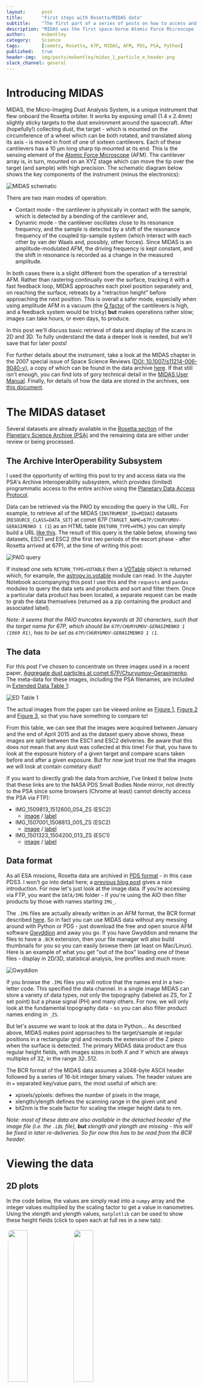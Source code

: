 ```yaml
---
layout:      post
title:       "First steps with Rosetta/MIDAS data"
subtitle:    "The first part of a series of posts on how to access and use MIDAS data"
description: "MIDAS was the first space-borne Atomic Force Microscope (AFM), on-board Rosetta"
author:      msbentley
category:    Science
tags:        [comets, Rosetta, 67P, MIDAS, AFM, PDS, PSA, Python]
published:   true
header-img:  img/posts/msbentley/midas_1_particle_e_header.png
slack_channel: general
---
```


# Introducing MIDAS

MIDAS, the Micro-Imaging Dust Analysis System, is a unique instrument that flew onboard the Rosetta orbiter. It works by exposing small (1.4 x 2.4mm) slightly sticky targets to the dust environment around the spacecraft. After (hopefully!) collecting dust, the target - which is mounted on the circumference of a wheel which can be both rotated, and translated along its axis - is moved in front of one of sixteen cantilevers. Each of these cantilevers has a 10 µm long sharp tip mounted at its end. This is the sensing element of the [Atomic Force Microscope](https://en.wikipedia.org/wiki/Atomic-force_microscopy) (AFM). The cantilever array is, in turn, mounted on an XYZ stage which can move the tip over the target (and sample) with high precision. The schematic diagram below shows the key components of the instrument (minus the electronics):

![MIDAS schematic](/img/posts/msbentley/midas_1_side_view.png "MIDAS schematic")

There are two main modes of operation:

* Contact mode - the cantilever is physically in contact with the sample, which is detected by a bending of the cantilever and,
* Dynamic mode - the cantilever oscillates close to its resonance frequency, and the sample is detected by a shift of the resonance frequency of the coupled tip-sample system (which interact with each other by van der Waals and, possibly, other forces). Since MIDAS is an amplitude-modulated AFM, the driving frequency is kept constant, and the shift in resonance is recorded as a change in the measured amplitude.

In both cases there is a slight different from the operation of a terrestrial AFM. Rather than rastering continually over the surface, tracking it with a fast feedback loop, MIDAS approaches each pixel position separately and, on reaching the surface, retreats by a "retraction height" before approaching the next position. This is overall a safer mode, especially when using amplitude AFM in a vacuum (the [Q factor](https://en.wikipedia.org/wiki/Q_factor) of the cantilevers is high, and a feedback system would be tricky) **but**  makes operations rather slow; images can take hours, or even days, to produce.

In this post we'll discuss basic retrieval of data and display of the scans in 2D and 3D. To fully understand the data a deeper look is needed, but we'll save that for later posts!

For further details about the instrument, take a look at the MIDAS chapter in the 2007 special issue of Space Science Reviews ([DOI: 10.1007/s11214-006-9040-y](http://dx.doi.org/10.1007/s11214-006-9040-y)), a copy of which can be found in the data archive [here](http://pdssbn.astro.umd.edu/holdings/ro-c-midas-3-esc2-samples-v1.0/document/mid_ssrv.pdf). If that still isn't enough, you can find lots of gory technical detail in the [MIDAS User Manual](http://pdssbn.astro.umd.edu/holdings/ro-c-midas-3-esc2-samples-v1.0/document/mid_user.pdf). Finally, for details of how the data are stored in the archives, see [this document](http://pdssbn.astro.umd.edu/holdings/ro-c-midas-3-esc2-samples-v1.0/document/mid_eaicd.pdf).

# The MIDAS dataset

Several datasets are already available in the [Rosetta section](http://www.cosmos.esa.int/web/psa/rosetta "ESA PSA / Rosetta") of the [Planetary Science Archive (PSA)](http://www.cosmos.esa.int/web/psa/psa-introduction "ESA PSA") and the remaining data are either under review or being processed.

## The Archive InterOperability Subsystem

I used the opportunity of writing this post to try and access data via the PSA's Archive Interoperability subsystem, which provides (limited) programmatic access to the entire archive using the [Planetary Data Access Protocol](http://planetarydata.org/standards/planetary-data-access-protocol-pdap).

Data can be retrieved via the PAIO by encoding the query in the URL. For example, to retrieve all of the MIDAS (`INSTRUMENT_ID=MIDAS`) datasets (`RESOURCE_CLASS=DATA_SET`) at comet 67P (`TARGET_NAME=67P/CHURYUMOV-GERASIMENKO 1 (1`) as an HTML table (`RETURN_TYPE=HTML`) you can simply build a URL [like this](<http://psa.esac.esa.int:8000/aio/jsp/metadata.jsp?INSTRUMENT_ID=MIDAS&RESOURCE_CLASS=DATA_SET&TARGET_NAME=67P/CHURYUMOV-GERASIMENKO%201%20(1&RETURN_TYPE=HTML>). The result of this query is the table below, showing two datasets, ESC1 and ESC2 (the first two periods of the escort phase - after Rosetta arrived at 67P), at the time of writing this post:

![PAIO query](/img/posts/msbentley/midas_1_paio_query.png "PAIO query")

If instead one sets `RETURN_TYPE=VOTABLE` then a [VOTable](http://www.ivoa.net/documents/VOTable/) object is returned which, for example, the [astropy.io.votable](http://docs.astropy.org/en/stable/io/votable/) module can read. In the Jupyter Notebook accompanying this post I use this and the `requests` and `pandas` modules to query the data sets and products and sort and filter them. Once a particular data product has been located, a separate request can be made to grab the data themselves (returned as a zip containing the product and associated label).

_Note: it seems that the PAIO truncates keywords at 30 characters, such that the target name for 67P, which should be `67P/CHURYUMOV-GERASIMENKO 1 (1969 R1)`, has to be set as `67P/CHURYUMOV-GERASIMENKO 1 (1`._

## The data

For this post I've chosen to concentrate on three images used in a recent paper, [Aggregate dust particles at comet 67P/Churyumov–Gerasimenko](http://www.nature.com/nature/journal/v537/n7618/abs/nature19091.html). The meta-data for these images, including the PSA filenames, are included in [Extended Data Table 1](http://www.nature.com/nature/journal/v537/n7618/fig_tab/nature19091_ST1.html):

![ED Table 1](http://www.nature.com/nature/journal/v537/n7618/images/nature19091-st1.jpg "Extended Data Table 1")

The actual images from the paper can be viewed online as [Figure 1](http://www.nature.com/nature/journal/v537/n7618/fig_tab/nature19091_F1.html), [Figure 2](http://www.nature.com/nature/journal/v537/n7618/fig_tab/nature19091_F2.html) and [Figure 3](http://www.nature.com/nature/journal/v537/n7618/fig_tab/nature19091_F3.html), so that you have something to compare to!

From this table, we can see that the images were acquired between January and the end of April 2015 and as the dataset query above shows, these images are split between the ESC1 and ESC2 deliveries. Be aware that this does _not_ mean that any dust was collected at this time! For that, you have to look at the exposure history of a given target and compare scans taken before and after a given exposure. But for now just trust me that the images we will look at contain cometary dust!

If you want to directly grab the data from archive, I've linked it below (note that these links are to the NASA PDS Small Bodies Node mirror, not directly to the PSA since some browsers (Chrome at least) cannot directly access the PSA via FTP):

* IMG_1509813_1512600_054_ZS (ESC2)
  * [image](http://sbn.pds.nasa.gov/holdings/ro-c-midas-3-esc2-samples-v1.0/data/img/img_1509813_1512600_054_zs.img) /  [label](http://sbn.pds.nasa.gov/holdings/ro-c-midas-3-esc2-samples-v1.0/data/img/img_1509813_1512600_054_zs.lbl)
* IMG_1507001_1508813_005_ZS (ESC2)
  * [image](http://sbn.pds.nasa.gov/holdings/ro-c-midas-3-esc2-samples-v1.0/data/img/img_1507001_1508813_005_zs.img) / [label](http://sbn.pds.nasa.gov/holdings/ro-c-midas-3-esc2-samples-v1.0/data/img/img_1507001_1508813_005_zs.lbl)
* IMG_1501323_1504200_013_ZS (ESC1)
  * [image](http://sbn.pds.nasa.gov/holdings/ro-c-midas-3-esc1-samples-v1.0/data/img/img_1501323_1504200_013_zs.img) / [label](http://sbn.pds.nasa.gov/holdings/ro-c-midas-3-esc1-samples-v1.0/data/img/img_1501323_1504200_013_zs.lbl)



## Data format

As all ESA missions, Rosetta data are archived in [PDS format](https://pds.nasa.gov/tools/standards-reference.shtml) - in this case PDS3. I won't go into detail here; a [previous blog post](http://openplanetary.co/blog/tools/bitwise_images.html) gives a nice introduction. For now let's just look at the image data. If you're accessing via FTP, you want the `DATA/IMG` folder - if you're using the AIO then filter products by those with names starting `IMG_`.

The `.IMG` files are actually already written in an AFM format, the BCR format described [here](http://www.imagemet.com/WebHelp6/Default.htm#Reference_Guide/BCR_STM_File_Format.htm). So in fact you can use MIDAS data without any messing around with Python or PDS - just download the free and open source AFM software [Gwyddion](http://gwyddion.net) and away you go. If you have Gwyddion and rename the files to have a `.BCR` extension, then your file manager will also build thumbnails for you so you can easily browse them (at least on Mac/Linux). Here is an example of what you get "out of the box" loading one of these files - display in 2D/3D, statistical analysis, line profiles and much more:

![Gwyddion](/img/posts/msbentley/midas_1_gwyddion.png "Gwyddion")

If you browse the `.IMG` files you will notice that the names end in a two-letter code. This specified the data channel. In a single image MIDAS can store a variety of data types, not only the topography (labeled as ZS, for Z set point) but a phase signal (PH) and many others. For now, we will only look at the fundamental topography data - so you can also filter product names ending in `_ZS`.

But let's assume we want to look at the data in Python... As described above, MIDAS makes point approaches to the target/sample at regular positions in a rectangular grid and records the extension of the Z piezo when the surface is detected. The primary MIDAS data product are thus regular height fields, with images sizes in both _X_ and _Y_ which are always multiples of 32, in the range 32..512.

The BCR format of the MIDAS data assumes a 2048-byte ASCII header followed by a series of 16-bit integer binary values. The header values are in `=` separated key/value pairs, the most useful of which are:

* xpixels/ypixels: defines the number of pixels in the image,
* xlength/ylength defines the scanning range in the given unit and
* bit2nm is the scale factor for scaling the integer height data to nm.

_Note: most of these data are also available in the detached header of the image file (i.e. the `.LBL` file), **but** xlength and ylength are missing - this will be fixed in later re-deliveries. So for now this has to be read from the BCR header._

# Viewing the data

## 2D plots

In the code below, the values are simply read into a `numpy` array and the integer values multiplied by the scaling factor to get a value in nanometres. Using the xlength and ylength values, `matplotlib` can be used to show these height fields (click to open each at full res in a new tab):

<div>
  <a href="{{ site.baseurl }}/img/posts/msbentley/midas_1_IMG_1509813_1512600_054_ZS_MPL.png" target="_blank">
    <img src="/img/posts/msbentley/midas_1_IMG_1509813_1512600_054_ZS_MPL.png" width="32%" style="padding:4px; border-radius: 5%; display:inline-block;"></a>
  <a href="{{ site.baseurl }}/img/posts/msbentley/midas_1_IMG_1507001_1508813_005_ZS_MPL.png" target="_blank">
    <img src="/img/posts/msbentley/midas_1_IMG_1507001_1508813_005_ZS_MPL.png" width="32%" style="padding:4px; border-radius: 5%; display:inline-block;"></a>
  <a href="{{ site.baseurl }}/img/posts/msbentley/midas_1_IMG_1501323_1504200_013_ZS_MPL.png" target="_blank">
    <img src="/img/posts/msbentley/midas_1_IMG_1501323_1504200_013_ZS_MPL.png" width="32%" style="padding:4px; border-radius: 5%; display:inline-block;"></a>
</div>

You should see that this gives a similar result to the figures in the _Nature_ paper, which are a processed crops of these same scans. There are a few things to note - in the first two figures, the target substrate appears not to be flat - this is due to a combination of the slope between the XYZ scanner and the target, and drifts (due to temperature, for example). Knowing that the substrates are in reality rather flat, a standard AFM technique is to mask out the particles and either fit a plane, or polynomial, surface and subtract this from the data.

## 3D interactive plots

Two dimensional plots are great, but since the data are in 3D we should also display them in all their glory! We've already covered reading the data into an array, so now I'm just going to use [plotly](http://www.plot.ly) to render an interactive [3D surface plot](https://plot.ly/python/3d-surface-plots/).

<iframe src="{{site.baseurl}}/img/posts/msbentley/midas_1_plotly.html" width="800" height="500" frameborder="0"></iframe>

## Animating the data

Since MIDAS generates 3D data, it is of course fun to think about some "flythrough" animations. The video below shows such an animation made using the 3 images discussed so far. To make these the image data were simply converted to VTK format (in fact a [structured grid legacy ASCII VTK file](http://www.vtk.org/wp-content/uploads/2015/04/file-formats.pdf)) and then [ParaView](http://www.paraview.org/) used to produce animations in which the virtual camera is moved around the scene.

<iframe width="560" height="315" src="https://www.youtube.com/embed/bUTNLqpijZg" frameborder="0" allowfullscreen></iframe>


# The code

Below you can find a [Jupyter](https://jupyter.org/) Notebook which grabs one of the images used in this tutorial and displays it using `matplotlib`. It's quite "long winded" since everything is explicitly coded. Hopefully it gives you some ideas, and I've tried to be liberal with comments!

{% gist msbentley/79315d1dcc74ab69330512738cd096a9 %}

# Next steps

There's a lot more to fully understanding MIDAS data than simply viewing the images. Other topics that I will try to cover in future include:

* X/Y/Z calibration using the on-board calibration targets
* Understanding the frequency scans (in dynamic mode)
* Housekeeping and event history data

If you have questions, or want more details you can ask me [via Twitter](https://twitter.com/msbentley) or follow [@RosettaMIDAS](https://twitter.com/RosettaMIDAS)!
